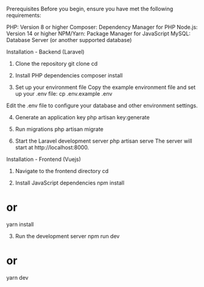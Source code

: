 Prerequisites
Before you begin, ensure you have met the following requirements:

PHP: Version 8 or higher
Composer: Dependency Manager for PHP
Node.js: Version 14 or higher
NPM/Yarn: Package Manager for JavaScript
MySQL: Database Server (or another supported database)


Installation - Backend (Laravel)

1. Clone the repository
git clone <repository-url>
cd <repository-name>


2. Install PHP dependencies
composer install

3. Set up your environment file
Copy the example environment file and set up your .env file:
cp .env.example .env

Edit the .env file to configure your database and other environment settings.


4. Generate an application key
php artisan key:generate


5. Run migrations
php artisan migrate


6. Start the Laravel development server
php artisan serve
The server will start at http://localhost:8000.


Installation - Frontend (Vuejs)

1. Navigate to the frontend directory
cd <frontend-directory>

2. Install JavaScript dependencies
npm install
# or
yarn install

3. Run the development server
npm run dev
# or
yarn dev
